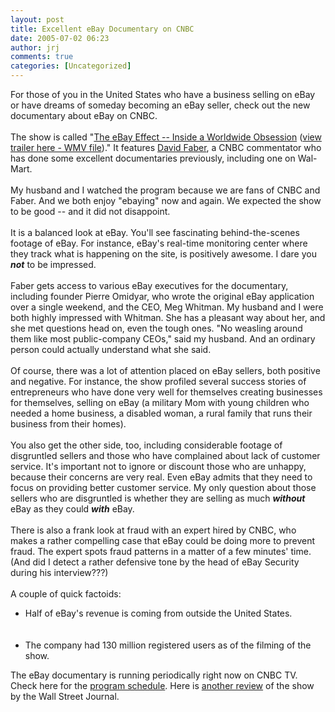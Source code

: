 ```yaml
---
layout: post
title: Excellent eBay Documentary on CNBC
date: 2005-07-02 06:23
author: jrj
comments: true
categories: [Uncategorized]
---
```

For those of you in the United States who have a business selling on eBay or have dreams of someday becoming an eBay seller, check out the new documentary about eBay on CNBC.<br /><br />The show is called "<a href="http://www.cnbcevents.com/ebay/index.html">The eBay Effect -- Inside a Worldwide Obsession</a> (<a href="http://www.cnbcevents.com/ebay/video/EbayTrailer.wmv">view trailer here - WMV file</a>)."  It features <a href="http://www.cnbcevents.com/ebay/bio.html">David Faber</a>, a CNBC commentator who has done some excellent documentaries previously, including one on Wal-Mart.<br /><br />My husband and I watched the program because we are fans of CNBC and Faber. And we both enjoy "ebaying" now and again. We expected the show to be good -- and it did not disappoint.<br /><br />It is a balanced look at eBay. You'll see fascinating behind-the-scenes footage of eBay. For instance, eBay's real-time monitoring center where they track what is happening on the site, is positively awesome. I dare you ***not*** to be impressed.<br /><br />Faber gets access to various eBay executives for the documentary, including founder Pierre Omidyar, who wrote the original eBay application over a single weekend, and the CEO, Meg Whitman. My husband and I were both highly impressed with Whitman. She has a pleasant way about her, and she met questions head on, even the tough ones. "No weasling around them like most public-company CEOs," said my husband. And an ordinary person could actually understand what she said.<br /><br />Of course, there was a lot of attention placed on eBay sellers, both positive and negative. For instance, the show profiled several success stories of entrepreneurs who have done very well for themselves creating businesses for themselves, selling on eBay (a military Mom with young children who needed a home business, a disabled woman, a rural family that runs their business from their homes).<br /><br />You also get the other side, too, including considerable footage of disgruntled sellers and those who have complained about lack of customer service. It's important not to ignore or discount those who are unhappy, because their concerns are very real. Even eBay admits that they need to focus on providing better customer service. My only question about those sellers who are disgruntled is whether they are selling as much ***without*** eBay as they could ***with*** eBay.<br /><br />There is also a frank look at fraud with an expert hired by CNBC, who makes a rather compelling case that eBay could be doing more to prevent fraud. The expert spots fraud patterns in a matter of a few minutes' time. (And did I detect a rather defensive tone by the head of eBay Security during his interview???)<br /><br />A couple of quick factoids:<ul><li>Half of eBay's revenue is coming from outside the United States.</li><br /><br /><li>The company had 130 million registered users as of the filming of the show.</li></ul>The eBay documentary is running periodically right now on CNBC TV. Check here for the <a href="http://moneycentral.msn.com/Content/CNBCTV/TV_Info/Schedule.asp">program schedule</a>.  Here is <a href="http://www.post-gazette.com/pg/05175/528024.stm">another review</a> of the show by the Wall Street Journal.
